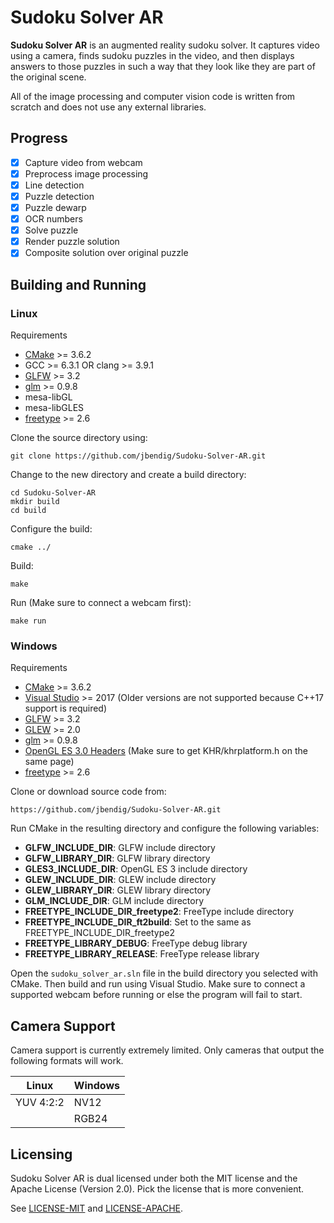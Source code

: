 # Sudoku Solver AR

**Sudoku Solver AR** is an augmented reality sudoku solver. It captures video using a camera, finds sudoku puzzles in the video, and then displays answers to those puzzles in such a way that they look like they are part of the original scene.

All of the image processing and computer vision code is written from scratch and does not use any external libraries.

## Progress

* [x] Capture video from webcam
* [x] Preprocess image processing
* [x] Line detection
* [x] Puzzle detection
* [x] Puzzle dewarp
* [X] OCR numbers
* [x] Solve puzzle
* [x] Render puzzle solution
* [x] Composite solution over original puzzle

## Building and Running

### Linux

Requirements

* [CMake](https://cmake.org/) >= 3.6.2
* GCC >= 6.3.1 OR clang >= 3.9.1
* [GLFW](http://www.glfw.org/) >= 3.2
* [glm](http://glm.g-truc.net/) >= 0.9.8
* mesa-libGL
* mesa-libGLES
* [freetype](https://www.freetype.org/) >= 2.6

Clone the source directory using:

`git clone https://github.com/jbendig/Sudoku-Solver-AR.git`

Change to the new directory and create a build directory:

```
cd Sudoku-Solver-AR
mkdir build
cd build
```

Configure the build:

`cmake ../`

Build:

`make`

Run (Make sure to connect a webcam first):

`make run`

### Windows

Requirements

* [CMake](https://cmake.org/) >= 3.6.2
* [Visual Studio](https://www.visualstudio.com/) >= 2017 (Older versions are not supported because C++17 support is required)
* [GLFW](http://www.glfw.org/) >= 3.2
* [GLEW](http://glew.sourceforge.net/) >= 2.0
* [glm](http://glm.g-truc.net/) >= 0.9.8
* [OpenGL ES 3.0 Headers](https://www.khronos.org/registry/OpenGL/index_es.php#headers3) (Make sure to get KHR/khrplatform.h on the same page)
* [freetype](https://www.freetype.org/) >= 2.6

Clone or download source code from:

`https://github.com/jbendig/Sudoku-Solver-AR.git`

Run CMake in the resulting directory and configure the following variables:

* **GLFW_INCLUDE_DIR**: GLFW include directory
* **GLFW_LIBRARY_DIR**: GLFW library directory
* **GLES3_INCLUDE_DIR**: OpenGL ES 3 include directory
* **GLEW_INCLUDE_DIR**: GLEW include directory
* **GLEW_LIBRARY_DIR**: GLEW library directory
* **GLM_INCLUDE_DIR**: GLM include directory
* **FREETYPE_INCLUDE_DIR_freetype2**: FreeType include directory
* **FREETYPE_INCLUDE_DIR_ft2build**: Set to the same as FREETYPE_INCLUDE_DIR_freetype2
* **FREETYPE_LIBRARY_DEBUG**: FreeType debug library
* **FREETYPE_LIBRARY_RELEASE**: FreeType release library

Open the `sudoku_solver_ar.sln` file in the build directory you selected with CMake. Then build and run using Visual Studio. Make sure to connect a supported webcam before running or else the program will fail to start.

## Camera Support

Camera support is currently extremely limited. Only cameras that output the following formats will work.

| **Linux** | **Windows** |
|-----------|-------------|
| YUV 4:2:2 | NV12        |
|           | RGB24       |

## Licensing

Sudoku Solver AR is dual licensed under both the MIT license and the Apache License (Version 2.0). Pick the license that is more convenient.

See [LICENSE-MIT](LICENSE-MIT) and [LICENSE-APACHE](LICENSE-APACHE).

